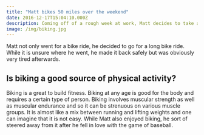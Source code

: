 ```yaml
---
title: "Matt bikes 50 miles over the weekend"
date: 2016-12-17T15:04:10.000Z
description: Coming off of a rough week at work, Matt decides to take a long bike ride through the countryside.
image: /img/biking.jpg
---
```


Matt not only went for a bike ride, he decided to go for a long bike ride. While it is unsure where he went, he made it back safely but was obviously very tired afterwards.

## Is biking a good source of physical activity?

Biking is a great to build fitness. Biking at any age is good for the body and requires a certain type of person. Biking involves muscular strength as well as muscular endurance and so it can be strenuous on various muscle groups. It is almost like a mix between running and lifting weights and one can imagine that it is not easy. While Matt also enjoyed biking, he sort of steered away from it after he fell in love with the game of baseball.
